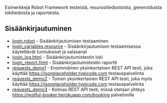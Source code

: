 Esimerkkejä Robot Framework testeistä, resurssitiedostoista, generoiduista lokitiedoista ja raporteista.

## Sisäänkirjautuminen
- [login.robot](./login.robot) - Sisäänkirjautumisen testaaminen
- [login_variables.resource](./login_variables.resource) - Sisäänkirjautumisen testaamisessa käytettävät tunnuksiset ja salasanat
- [login_log.html](./login_log.html) - Sisäänkirjautumistestin loki
- [login_report.html](./login_report.html) - Sisäänkirjautumistestin raportti
- [requests_demo1](./requests_demo1.robot) - Ensimmäinen yksinkertainen REST API testi, joka käyttää https://jsonplaceholder.typicode.com testauspalvelinta
- [requests_demo2](./requests_demo2.robot) - Toinen yksinkertainen REST API testi, joka myös käyttää  https://jsonplaceholder.typicode.com testauspalvelinta
- [requests_demo3](./requests_demo3.robot) - Kolmas REST API testi, missä otetaan yhteys https://restful-booker.herokuapp.com/booking palvelimille
 
